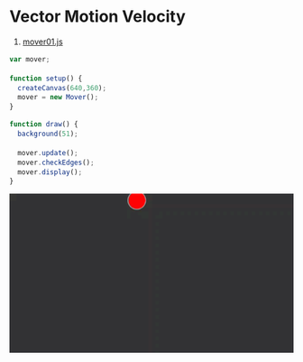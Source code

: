 # Vector Motion Velocity

1. [mover01.js](mover/)

```js
var mover;

function setup() {
  createCanvas(640,360);
  mover = new Mover();  
}
```

```js
function draw() {
  background(51);

  mover.update();
  mover.checkEdges();
  mover.display();
}

```
<img src ="img/vectors.gif"/>
